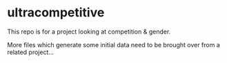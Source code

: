 # ultracompetitive

This repo is for a project looking at competition & gender.

More files which generate some initial data need to be brought over from a related project...

